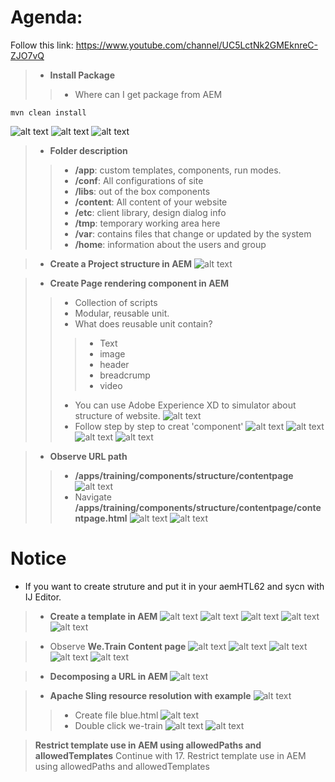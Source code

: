 # Agenda:
Follow this link: https://www.youtube.com/channel/UC5LctNk2GMEknreC-ZJO7vQ
> - **Install Package**
>> - Where can I get package from AEM
  
    mvn clean install
    
![alt text](https://github.com/vuongluisvippro/AEM-Research/blob/tab_component_htl_3/cq1.png)
![alt text](https://github.com/vuongluisvippro/AEM-Research/blob/tab_component_htl_3/cq2.png)
![alt text](https://github.com/vuongluisvippro/AEM-Research/blob/tab_component_htl_3/cq3.png)

> - **Folder description**
>> - **/app**: custom templates, components, run modes.
>> - **/conf**: All configurations of site
>> - **/libs**: out of the box components
>> - **/content**: All content of your website
>> - **/etc**: client library, design dialog info
>> - **/tmp**: temporary working area here
>> - **/var**: contains files that change or updated by the system
>> - **/home**: information about the users and group

> - **Create a Project structure in AEM**
![alt text](https://github.com/vuongluisvippro/AEM-Research/blob/tab_component_htl_3/cq4.png)

> - **Create Page rendering component in AEM**
>> - Collection of scripts
>> - Modular, reusable unit.
>> - What does reusable unit contain?
>>> - Text
>>> - image
>>> - header
>>> - breadcrump
>>> - video
>> - You can use Adobe Experience XD to simulator about structure of website.
![alt text](https://github.com/vuongluisvippro/AEM-Research/blob/tab_component_htl_3/cq5.png)
>> - Follow step by step to creat 'component'
![alt text](https://github.com/vuongluisvippro/AEM-Research/blob/tab_component_htl_3/cq6.png)
![alt text](https://github.com/vuongluisvippro/AEM-Research/blob/tab_component_htl_3/cq7.png)
![alt text](https://github.com/vuongluisvippro/AEM-Research/blob/tab_component_htl_3/cq8.png)
![alt text](https://github.com/vuongluisvippro/AEM-Research/blob/tab_component_htl_3/cq9.png)


> - **Observe URL path**
>> - **/apps/training/components/structure/contentpage**
![alt text](https://github.com/vuongluisvippro/AEM-Research/blob/tab_component_htl_3/cq10.png)
>> - Navigate **/apps/training/components/structure/contentpage/contentpage.html**
![alt text](https://github.com/vuongluisvippro/AEM-Research/blob/tab_component_htl_3/cq11.png)
![alt text](https://github.com/vuongluisvippro/AEM-Research/blob/tab_component_htl_3/cq12.png)

# Notice
- If you want to create struture and put it in your aemHTL62 and sycn with IJ Editor.

> - **Create a template in AEM**
![alt text](https://github.com/vuongluisvippro/AEM-Research/blob/tab_component_htl_3/cq13.png)
![alt text](https://github.com/vuongluisvippro/AEM-Research/blob/tab_component_htl_3/cq14.png)
![alt text](https://github.com/vuongluisvippro/AEM-Research/blob/tab_component_htl_3/cq15.png)
![alt text](https://github.com/vuongluisvippro/AEM-Research/blob/tab_component_htl_3/cq16.png)
![alt text](https://github.com/vuongluisvippro/AEM-Research/blob/tab_component_htl_3/cq17.png)

> - Observe **We.Train Content page**
![alt text](https://github.com/vuongluisvippro/AEM-Research/blob/tab_component_htl_3/cq18.png)
![alt text](https://github.com/vuongluisvippro/AEM-Research/blob/tab_component_htl_3/cq19.png)
![alt text](https://github.com/vuongluisvippro/AEM-Research/blob/tab_component_htl_3/cq20.png)
![alt text](https://github.com/vuongluisvippro/AEM-Research/blob/tab_component_htl_3/cq21.png)
![alt text](https://github.com/vuongluisvippro/AEM-Research/blob/tab_component_htl_3/cq22.png)

> - **Decomposing a URL in AEM**
![alt text](https://github.com/vuongluisvippro/AEM-Research/blob/tab_component_htl_3/cq23.png)

> - **Apache Sling resource resolution with example**
![alt text](https://github.com/vuongluisvippro/AEM-Research/blob/tab_component_htl_3/cq24.png)
>> - Create file blue.html
![alt text](https://github.com/vuongluisvippro/AEM-Research/blob/tab_component_htl_3/cq25.png)
>> - Double click we-train
![alt text](https://github.com/vuongluisvippro/AEM-Research/blob/tab_component_htl_3/cq26.png)
![alt text](https://github.com/vuongluisvippro/AEM-Research/blob/tab_component_htl_3/cq27.png)

> **Restrict template use in AEM using allowedPaths and allowedTemplates**
Continue with 17. Restrict template use in AEM using allowedPaths and allowedTemplates
